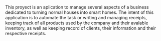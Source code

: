 This proyect is an aplication to manage several aspects of a business dedicated to turning normal houses into smart homes. The intent of this application is to automate the task or writing and managing receipts, keeping track of all products used by the company and their avalable inventory, as well as keeping record of clients, their information and their respective receipts.

